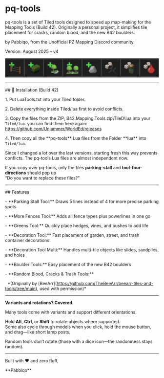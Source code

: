 
# pq-tools

pq-tools is a set of Tiled tools designed to speed up map-making for the Mapping Tools (Build 42). Originally a personal project, it simplifies tile placement for cracks, random blood, and the new B42 boulders.


by Pabbiqo, from the Unofficial PZ Mapping Discord community.


Version: August 2025 – v4


![pq-tools](./images/toolbar.png)


---

\## 🔧 Installation (Build 42)


1\. Put LuaTools.txt into your Tiled folder.  

2\. Delete everything inside Tiled/lua first to avoid conflicts.  

3\. Copy the files from the ZIP; B42.Mapping.Tools.zip\TileD\lua into your `Tiled/lua`.
you can find them here again: https://github.com/Unjammer/WorldEd/releases  

4\. Then copy all the \*\*pq-tools\*\* Lua files from the Folder \*\*lua\*\* into `Tiled/lua`.


Since I changed a lot over the last versions, starting fresh this way prevents conflicts. The pq-tools Lua files are almost independent now.

If you copy over pq-tools, only the files **parking-stall** and **tool-four-directions** should pop up  
“Do you want to replace these files?”


---


\## Features


\- \*\*Parking Stall Tool:\*\* Draws 5 lines instead of 4 for more precise parking spots  

\- \*\*More Fences Tool:\*\* Adds all fence types plus powerlines in one go  

\- \*\*Greens Tool:\*\* Quickly place hedges, vines, and bushes to add life  

\- \*\*Decoration Tool:\*\* Fast placement of garden, street, and trash container decorations  

\- \*\*Decoration Tool Multi:\*\* Handles multi-tile objects like slides, sandpiles, and holes  

\- \*\*Boulder Tools:\*\* Easy placement of the new B42 boulders  

\- \*\*Random Blood, Cracks \& Trash Tools:\*\*  

&nbsp; \*(Originally by \[BeeArr](https://github.com/TheBeeArr/beearr-tiles-and-tools/tree/main), used with permission)\*

---

**Variants and rotations? Covered.**

Many tools come with variants and support different orientations.

Hold **Alt**, **Ctrl**, or **Shift** to rotate objects where supported.  
Some also cycle through models when you click, hold the mouse button, and drag—like short lamp posts.

Random tools don’t rotate (those with a dice icon—the randomness stays random).

---

Built with ❤️ and zero fluff,  

\*\*Pabbiqo\*\*

